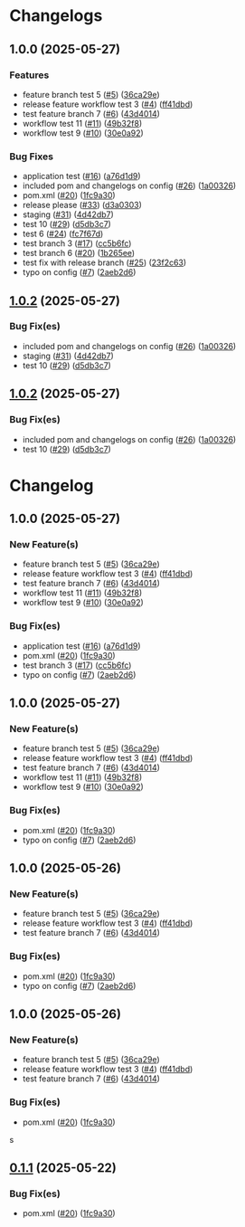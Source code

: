 # Changelogs

## 1.0.0 (2025-05-27)


### Features

* feature branch test 5 ([#5](https://github.com/jakeeviado/infirmary-application-semantic-test/issues/5)) ([36ca29e](https://github.com/jakeeviado/infirmary-application-semantic-test/commit/36ca29e7c242723bd790e2d3413a2c3dba2fe35c))
* release feature workflow test 3 ([#4](https://github.com/jakeeviado/infirmary-application-semantic-test/issues/4)) ([ff41dbd](https://github.com/jakeeviado/infirmary-application-semantic-test/commit/ff41dbd7e85e4bd956ae6090c691486a65404764))
* test feature branch 7 ([#6](https://github.com/jakeeviado/infirmary-application-semantic-test/issues/6)) ([43d4014](https://github.com/jakeeviado/infirmary-application-semantic-test/commit/43d40141622a8b1501c72439a5e0927cebb91d3b))
* workflow test 11 ([#11](https://github.com/jakeeviado/infirmary-application-semantic-test/issues/11)) ([49b32f8](https://github.com/jakeeviado/infirmary-application-semantic-test/commit/49b32f860244714fba27adc38f1e356062bc0f12))
* workflow test 9 ([#10](https://github.com/jakeeviado/infirmary-application-semantic-test/issues/10)) ([30e0a92](https://github.com/jakeeviado/infirmary-application-semantic-test/commit/30e0a92bacdbd94b54a82ee4053cb47023d30ead))


### Bug Fixes

* application test ([#16](https://github.com/jakeeviado/infirmary-application-semantic-test/issues/16)) ([a76d1d9](https://github.com/jakeeviado/infirmary-application-semantic-test/commit/a76d1d9f1d490c57cdba2c8ae6d8e19cc9c4911a))
* included pom and changelogs on config ([#26](https://github.com/jakeeviado/infirmary-application-semantic-test/issues/26)) ([1a00326](https://github.com/jakeeviado/infirmary-application-semantic-test/commit/1a003266a1add68bef9716189c4bc15b08e573a8))
* pom.xml ([#20](https://github.com/jakeeviado/infirmary-application-semantic-test/issues/20)) ([1fc9a30](https://github.com/jakeeviado/infirmary-application-semantic-test/commit/1fc9a30fef7cab885165d3a4eb3d2381cf5a90f0))
* release please ([#33](https://github.com/jakeeviado/infirmary-application-semantic-test/issues/33)) ([d3a0303](https://github.com/jakeeviado/infirmary-application-semantic-test/commit/d3a0303272225188af0e67d14548b5e5792bea31))
* staging ([#31](https://github.com/jakeeviado/infirmary-application-semantic-test/issues/31)) ([4d42db7](https://github.com/jakeeviado/infirmary-application-semantic-test/commit/4d42db7f9ea96cd1462a538049a07499be5ad754))
* test 10 ([#29](https://github.com/jakeeviado/infirmary-application-semantic-test/issues/29)) ([d5db3c7](https://github.com/jakeeviado/infirmary-application-semantic-test/commit/d5db3c71be4357b7f768707b085d114b3d7dcdce))
* test 6 ([#24](https://github.com/jakeeviado/infirmary-application-semantic-test/issues/24)) ([fc7f67d](https://github.com/jakeeviado/infirmary-application-semantic-test/commit/fc7f67d9325c758939767157a9270a59604d1b4a))
* test branch 3 ([#17](https://github.com/jakeeviado/infirmary-application-semantic-test/issues/17)) ([cc5b6fc](https://github.com/jakeeviado/infirmary-application-semantic-test/commit/cc5b6fc53591212c1294352c8ef09c39839843a7))
* test branch 6 ([#20](https://github.com/jakeeviado/infirmary-application-semantic-test/issues/20)) ([1b265ee](https://github.com/jakeeviado/infirmary-application-semantic-test/commit/1b265eec7805ad70dcceeff9c9068d30edc60183))
* test fix with release branch ([#25](https://github.com/jakeeviado/infirmary-application-semantic-test/issues/25)) ([23f2c63](https://github.com/jakeeviado/infirmary-application-semantic-test/commit/23f2c6346834c263f304a0b0ecacce0e328fad27))
* typo on config ([#7](https://github.com/jakeeviado/infirmary-application-semantic-test/issues/7)) ([2aeb2d6](https://github.com/jakeeviado/infirmary-application-semantic-test/commit/2aeb2d6f4601f2d765fd4a10df0f7cd4939e6e23))

## [1.0.2](https://github.com/jakeeviado/infirmary-application-semantic-test/compare/v1.0.1...v1.0.2) (2025-05-27)

### Bug Fix(es)

* included pom and changelogs on config ([#26](https://github.com/jakeeviado/infirmary-application-semantic-test/issues/26)) ([1a00326](https://github.com/jakeeviado/infirmary-application-semantic-test/commit/1a003266a1add68bef9716189c4bc15b08e573a8))
* staging ([#31](https://github.com/jakeeviado/infirmary-application-semantic-test/issues/31)) ([4d42db7](https://github.com/jakeeviado/infirmary-application-semantic-test/commit/4d42db7f9ea96cd1462a538049a07499be5ad754))
* test 10 ([#29](https://github.com/jakeeviado/infirmary-application-semantic-test/issues/29)) ([d5db3c7](https://github.com/jakeeviado/infirmary-application-semantic-test/commit/d5db3c71be4357b7f768707b085d114b3d7dcdce))

## [1.0.2](https://github.com/jakeeviado/infirmary-application-semantic-test/compare/v1.0.1...v1.0.2) (2025-05-27)

### Bug Fix(es)

* included pom and changelogs on config ([#26](https://github.com/jakeeviado/infirmary-application-semantic-test/issues/26)) ([1a00326](https://github.com/jakeeviado/infirmary-application-semantic-test/commit/1a003266a1add68bef9716189c4bc15b08e573a8))
* test 10 ([#29](https://github.com/jakeeviado/infirmary-application-semantic-test/issues/29)) ([d5db3c7](https://github.com/jakeeviado/infirmary-application-semantic-test/commit/d5db3c71be4357b7f768707b085d114b3d7dcdce))

# Changelog

## 1.0.0 (2025-05-27)

### New Feature(s)

* feature branch test 5 ([#5](https://github.com/jakeeviado/infirmary-application-semantic-test/issues/5)) ([36ca29e](https://github.com/jakeeviado/infirmary-application-semantic-test/commit/36ca29e7c242723bd790e2d3413a2c3dba2fe35c))
* release feature workflow test 3 ([#4](https://github.com/jakeeviado/infirmary-application-semantic-test/issues/4)) ([ff41dbd](https://github.com/jakeeviado/infirmary-application-semantic-test/commit/ff41dbd7e85e4bd956ae6090c691486a65404764))
* test feature branch 7 ([#6](https://github.com/jakeeviado/infirmary-application-semantic-test/issues/6)) ([43d4014](https://github.com/jakeeviado/infirmary-application-semantic-test/commit/43d40141622a8b1501c72439a5e0927cebb91d3b))
* workflow test 11 ([#11](https://github.com/jakeeviado/infirmary-application-semantic-test/issues/11)) ([49b32f8](https://github.com/jakeeviado/infirmary-application-semantic-test/commit/49b32f860244714fba27adc38f1e356062bc0f12))
* workflow test 9 ([#10](https://github.com/jakeeviado/infirmary-application-semantic-test/issues/10)) ([30e0a92](https://github.com/jakeeviado/infirmary-application-semantic-test/commit/30e0a92bacdbd94b54a82ee4053cb47023d30ead))

### Bug Fix(es)

* application test ([#16](https://github.com/jakeeviado/infirmary-application-semantic-test/issues/16)) ([a76d1d9](https://github.com/jakeeviado/infirmary-application-semantic-test/commit/a76d1d9f1d490c57cdba2c8ae6d8e19cc9c4911a))
* pom.xml ([#20](https://github.com/jakeeviado/infirmary-application-semantic-test/issues/20)) ([1fc9a30](https://github.com/jakeeviado/infirmary-application-semantic-test/commit/1fc9a30fef7cab885165d3a4eb3d2381cf5a90f0))
* test branch 3 ([#17](https://github.com/jakeeviado/infirmary-application-semantic-test/issues/17)) ([cc5b6fc](https://github.com/jakeeviado/infirmary-application-semantic-test/commit/cc5b6fc53591212c1294352c8ef09c39839843a7))
* typo on config ([#7](https://github.com/jakeeviado/infirmary-application-semantic-test/issues/7)) ([2aeb2d6](https://github.com/jakeeviado/infirmary-application-semantic-test/commit/2aeb2d6f4601f2d765fd4a10df0f7cd4939e6e23))

## 1.0.0 (2025-05-27)

### New Feature(s)

* feature branch test 5 ([#5](https://github.com/jakeeviado/infirmary-application-semantic-test/issues/5)) ([36ca29e](https://github.com/jakeeviado/infirmary-application-semantic-test/commit/36ca29e7c242723bd790e2d3413a2c3dba2fe35c))
* release feature workflow test 3 ([#4](https://github.com/jakeeviado/infirmary-application-semantic-test/issues/4)) ([ff41dbd](https://github.com/jakeeviado/infirmary-application-semantic-test/commit/ff41dbd7e85e4bd956ae6090c691486a65404764))
* test feature branch 7 ([#6](https://github.com/jakeeviado/infirmary-application-semantic-test/issues/6)) ([43d4014](https://github.com/jakeeviado/infirmary-application-semantic-test/commit/43d40141622a8b1501c72439a5e0927cebb91d3b))
* workflow test 11 ([#11](https://github.com/jakeeviado/infirmary-application-semantic-test/issues/11)) ([49b32f8](https://github.com/jakeeviado/infirmary-application-semantic-test/commit/49b32f860244714fba27adc38f1e356062bc0f12))
* workflow test 9 ([#10](https://github.com/jakeeviado/infirmary-application-semantic-test/issues/10)) ([30e0a92](https://github.com/jakeeviado/infirmary-application-semantic-test/commit/30e0a92bacdbd94b54a82ee4053cb47023d30ead))

### Bug Fix(es)

* pom.xml ([#20](https://github.com/jakeeviado/infirmary-application-semantic-test/issues/20)) ([1fc9a30](https://github.com/jakeeviado/infirmary-application-semantic-test/commit/1fc9a30fef7cab885165d3a4eb3d2381cf5a90f0))
* typo on config ([#7](https://github.com/jakeeviado/infirmary-application-semantic-test/issues/7)) ([2aeb2d6](https://github.com/jakeeviado/infirmary-application-semantic-test/commit/2aeb2d6f4601f2d765fd4a10df0f7cd4939e6e23))

## 1.0.0 (2025-05-26)

### New Feature(s)

* feature branch test 5 ([#5](https://github.com/jakeeviado/infirmary-application-semantic-test/issues/5)) ([36ca29e](https://github.com/jakeeviado/infirmary-application-semantic-test/commit/36ca29e7c242723bd790e2d3413a2c3dba2fe35c))
* release feature workflow test 3 ([#4](https://github.com/jakeeviado/infirmary-application-semantic-test/issues/4)) ([ff41dbd](https://github.com/jakeeviado/infirmary-application-semantic-test/commit/ff41dbd7e85e4bd956ae6090c691486a65404764))
* test feature branch 7 ([#6](https://github.com/jakeeviado/infirmary-application-semantic-test/issues/6)) ([43d4014](https://github.com/jakeeviado/infirmary-application-semantic-test/commit/43d40141622a8b1501c72439a5e0927cebb91d3b))

### Bug Fix(es)

* pom.xml ([#20](https://github.com/jakeeviado/infirmary-application-semantic-test/issues/20)) ([1fc9a30](https://github.com/jakeeviado/infirmary-application-semantic-test/commit/1fc9a30fef7cab885165d3a4eb3d2381cf5a90f0))
* typo on config ([#7](https://github.com/jakeeviado/infirmary-application-semantic-test/issues/7)) ([2aeb2d6](https://github.com/jakeeviado/infirmary-application-semantic-test/commit/2aeb2d6f4601f2d765fd4a10df0f7cd4939e6e23))

## 1.0.0 (2025-05-26)

### New Feature(s)

* feature branch test 5 ([#5](https://github.com/jakeeviado/infirmary-application-semantic-test/issues/5)) ([36ca29e](https://github.com/jakeeviado/infirmary-application-semantic-test/commit/36ca29e7c242723bd790e2d3413a2c3dba2fe35c))
* release feature workflow test 3 ([#4](https://github.com/jakeeviado/infirmary-application-semantic-test/issues/4)) ([ff41dbd](https://github.com/jakeeviado/infirmary-application-semantic-test/commit/ff41dbd7e85e4bd956ae6090c691486a65404764))
* test feature branch 7 ([#6](https://github.com/jakeeviado/infirmary-application-semantic-test/issues/6)) ([43d4014](https://github.com/jakeeviado/infirmary-application-semantic-test/commit/43d40141622a8b1501c72439a5e0927cebb91d3b))

### Bug Fix(es)

* pom.xml ([#20](https://github.com/jakeeviado/infirmary-application-semantic-test/issues/20)) ([1fc9a30](https://github.com/jakeeviado/infirmary-application-semantic-test/commit/1fc9a30fef7cab885165d3a4eb3d2381cf5a90f0))

s

## [0.1.1](https://github.com/InfoTech501/infirmary-application/compare/v0.1.0...v0.1.1) (2025-05-22)

### Bug Fix(es)

* pom.xml ([#20](https://github.com/InfoTech501/infirmary-application/issues/20)) ([1fc9a30](https://github.com/InfoTech501/infirmary-application/commit/1fc9a30fef7cab885165d3a4eb3d2381cf5a90f0))
